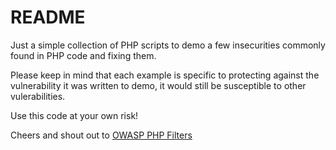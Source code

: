 # README

Just a simple collection of PHP scripts to demo a few insecurities commonly found in PHP code and fixing them.

Please keep in mind that each example is specific to protecting against the vulnerability it was written to demo, it would still be susceptible to other vulerabilities.

Use this code at your own risk!

Cheers and shout out to [OWASP PHP Filters](https://www.owasp.org/index.php/OWASP_PHP_Filters)
